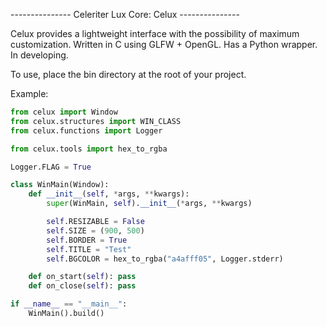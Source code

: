 --------------- Celeriter Lux Core: Celux ---------------

Celux provides a lightweight interface with the possibility of maximum customization. Written in C using GLFW + OpenGL. Has a Python wrapper. In developing.

To use, place the bin directory at the root of your project.

Example:

```python
from celux import Window
from celux.structures import WIN_CLASS
from celux.functions import Logger

from celux.tools import hex_to_rgba

Logger.FLAG = True

class WinMain(Window):
	def __init__(self, *args, **kwargs):
		super(WinMain, self).__init__(*args, **kwargs)

		self.RESIZABLE = False
		self.SIZE = (900, 500)
		self.BORDER = True
		self.TITLE = "Test"
		self.BGCOLOR = hex_to_rgba("a4afff05", Logger.stderr)

	def on_start(self): pass
	def on_close(self): pass

if __name__ == "__main__":
	WinMain().build()
```
